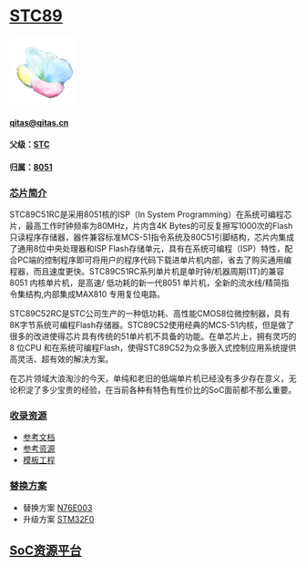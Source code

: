 ﻿# [STC89](https://github.com/sochub/STC89)
[![sites](SoC/qitas.png)](http://www.qitas.cn) 
####  qitas@qitas.cn
#### 父级：[STC](https://github.com/sochub/STC)
#### 归属：[8051](https://github.com/sochub/8051) 
### [芯片简介](https://github.com/sochub/STC89/wiki)

STC89C51RC是采用8051核的ISP（In System Programming）在系统可编程芯片，最高工作时钟频率为80MHz，片内含4K Bytes的可反复擦写1000次的Flash只读程序存储器，器件兼容标准MCS-51指令系统及80C51引脚结构，芯片内集成了通用8位中央处理器和ISP Flash存储单元，具有在系统可编程（ISP）特性，配合PC端的控制程序即可将用户的程序代码下载进单片机内部，省去了购买通用编程器，而且速度更快。STC89C51RC系列单片机是单时钟/机器周期(1T)的兼容8051 内核单片机，是高速/ 低功耗的新一代8051 单片机，全新的流水线/精简指令集结构,内部集成MAX810 专用复位电路。


STC89C52RC是STC公司生产的一种低功耗、高性能CMOS8位微控制器，具有8K字节系统可编程Flash存储器。STC89C52使用经典的MCS-51内核，但是做了很多的改进使得芯片具有传统的51单片机不具备的功能。在单芯片上，拥有灵巧的8 位CPU 和在系统可编程Flash，使得STC89C52为众多嵌入式控制应用系统提供高灵活、超有效的解决方案。

在芯片领域大浪淘沙的今天，单纯和老旧的低端单片机已经没有多少存在意义，无论积淀了多少宝贵的经验，在当前各种有特色有性价比的SoC面前都不那么重要。

### [收录资源](https://github.com/sochub/STC89)

* [参考文档](docs/)
* [参考资源](src/)
* [模板工程](demo/)

### [替换方案](https://github.com/sochub/STC89)

* 替换方案 [N76E003](https://github.com/sochub/N76E003) 
* 升级方案 [STM32F0](https://github.com/sochub/STM32F0) 

##  [SoC资源平台](http://www.qitas.cn)


